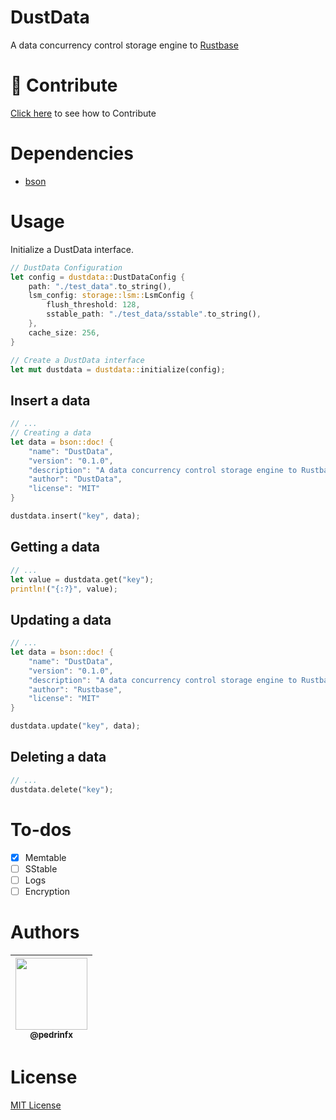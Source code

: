 # DustData
A data concurrency control storage engine to [Rustbase](https://github.com/rustbase/rustbase)

# 🔗 Contribute
[Click here](./CONTRIBUTING.md) to see how to Contribute

# Dependencies
 - [bson](https://crates.io/crates/bson)

# Usage
Initialize a DustData interface.
```rust
// DustData Configuration
let config = dustdata::DustDataConfig {
    path: "./test_data".to_string(),
    lsm_config: storage::lsm::LsmConfig {
        flush_threshold: 128,
        sstable_path: "./test_data/sstable".to_string(),
    },
    cache_size: 256,
}

// Create a DustData interface
let mut dustdata = dustdata::initialize(config);
```

## Insert a data
```rust
// ...
// Creating a data
let data = bson::doc! {
    "name": "DustData",
    "version": "0.1.0",
    "description": "A data concurrency control storage engine to Rustbase",
    "author": "DustData",
    "license": "MIT"
}

dustdata.insert("key", data);
```

## Getting a data
```rust
// ...
let value = dustdata.get("key");
println!("{:?}", value);
```

## Updating a data
```rust
// ...
let data = bson::doc! {
    "name": "DustData",
    "version": "0.1.0",
    "description": "A data concurrency control storage engine to Rustbase",
    "author": "Rustbase",
    "license": "MIT"
}

dustdata.update("key", data);
```

## Deleting a data
```rust
// ...
dustdata.delete("key");
```

# To-dos
 - [x] Memtable 
 - [ ] SStable
 - [ ] Logs
 - [ ] Encryption

# Authors
<div align="center">

| [<img src="https://github.com/pedrinfx.png?size=115" width=115><br><sub>@pedrinfx</sub>](https://github.com/pedrinfx) |
| :-------------------------------------------------------------------------------------------------------------------: |
</div>

# License
[MIT License](./LICENSE)